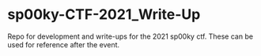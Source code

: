# sp00ky-CTF-2021_Write-Up
Repo for development and write-ups for the 2021 sp00ky ctf. These can be used for reference after the event.
